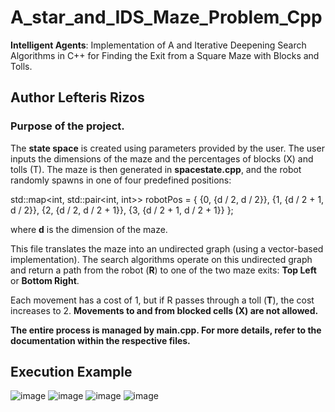 # A_star_and_IDS_Maze_Problem_Cpp
**Intelligent Agents**: Implementation of A and Iterative Deepening Search Algorithms in C++ for Finding the Exit from a Square Maze with Blocks and Tolls.
## Author Lefteris Rizos  

### Purpose of the project.
The **state space** is created using parameters provided by the user. The user inputs the dimensions of the maze and the percentages of blocks (X) and tolls (T). The maze is then generated in **spacestate.cpp**, and the robot randomly spawns in one of four predefined positions:

std::map<int, std::pair<int, int>> robotPos = {
    {0, {d / 2, d / 2}},
    {1, {d / 2 + 1, d / 2}},
    {2, {d / 2, d / 2 + 1}},
    {3, {d / 2 + 1, d / 2 + 1}}
};

where **d** is the dimension of the maze.

This file translates the maze into an undirected graph (using a vector-based implementation). The search algorithms operate on this undirected graph and return a path from the robot (**R**) to one of the two maze exits: **Top Left** or **Bottom Right**.

Each movement has a cost of 1, but if R passes through a toll (**T**), the cost increases to 2. **Movements to and from blocked cells (X) are not allowed.**

**The entire process is managed by main.cpp. For more details, refer to the documentation within the respective files.**

## Execution Example

![image](https://github.com/user-attachments/assets/4bebd860-09a2-4204-8e9e-54049e65d0ba)
![image](https://github.com/user-attachments/assets/e648d73d-f3e9-44e8-b17f-125822732ba6)
![image](https://github.com/user-attachments/assets/815e9f0b-28d5-4632-b51b-db37ea17bced)
![image](https://github.com/user-attachments/assets/d0f9c6c0-0e0d-4bbe-815a-245d3a7960c4)



